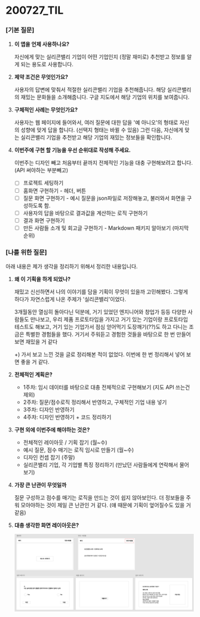 200727_TIL
===

### [기본 질문]

1. **이 앱을 언제 사용하나요?**

    자신에게 맞는 실리콘밸리 기업이 어떤 기업인지 (정말 재미로) 추천받고 정보를 알게 되는 용도로 사용합니다. 

2. **제약 조건은 무엇인가요?**
    
    사용자의 답변에 맞춰서 적절한 실리콘밸리 기업을 추천해줍니다.
    해당 실리콘밸리의 재밌는 문화들을 소개해줍니다.
    구글 지도에서 해당 기업의 위치를 보여줍니다.

3. **구체적인 사례는 무엇인가요?**
    
    사용자는 웹 페이지에 들어와서, 여러 질문에 대한 답을 '예 아니오'의 형태로 자신의 성향에 맞게 답을 합니다. (선택지 형태는 바뀔 수 있음) 그런 다음, 자신에게 맞는 실리콘밸리 기업을 추천받고 해당 기업의 재밌는 정보들을 확인합니다.

4. **이번주에 구현 할 기능을 우선 순위대로 작성해 주세요.**

    이번주는 디자인 빼고 처음부터 끝까지 전체적인 기능을 대충 구현해보려고 합니다. (API 써야하는 부분빼고)

    - [ ] 프로젝트 세팅하기
    - [ ] 홈화면 구현하기 - 헤더, 버튼
    - [ ] 질문 화면 구현하기 - 예시 질문을 json파일로 저장해놓고, 불러와서 화면을 구성하도록 함.
    - [ ] 사용자의 답을 바탕으로 결과값을 계산하는 로직 구현하기 
    - [ ] 결과 화면 구현하기 
    - [ ] 만든 사람들 소개 및 회고글 구현하기 - Markdown 패키지 알아보기 (마지막 순위)

### [나를 위한 질문]

아래 내용은 제가 생각을 정리하기 위해서 정리한 내용입니다. 

1. **왜 이 기획을 하게 되었나?**
    
    재밌고 신선하면서 나의 이야기를 담을 기획이 무엇이 있을까 고민해봤다. 그렇게 하다가 자연스럽게 나온 주제가 '실리콘밸리'이었다. 
    
    3개월동안 열심히 돌아다닌 덕분에, 거기 있었던 엔지니어와 창업가 등등 다양한 사람들도 만나보고, 우리 제품 프로토타입을 가지고 거기 있는 기업이랑 프로토타입 테스트도 해보고, 거기 있는 기업가서 점심 얻어먹기 도장깨기(??)도 하고 다니는 조금은 특별한 경험들을 했다. 거기서 주워듣고 경험한 것들을 바탕으로 한 번 만들어보면 재밌을 거 같다

    +) 가서 보고 느낀 것을 글로 정리해본 적이 없었다. 이번에 한 번 정리해서 넣어 보면 좋을 거 같다.

2. **전체적인 계획은?**

    * 1주차: 임시 데이터를 바탕으로 대충 전체적으로 구현해보기 (지도 API 쓰는건 제외)
    * 2주차: 질문/점수로직 정리해서 반영하고, 구체적인 기업 내용 넣기 
    * 3주차: 디자인 반영하기
    * 4주차: 디자인 반영하기 + 코드 정리하기

3. **구현 외에 이번주에 해야하는 것은?**

    * 전체적인 레이아웃 / 기획 잡기 (월~수)
    * 예시 질문, 점수 매기는 로직 임시로 만들기 (월~수)
    * 디자인 컨셉 잡기 (주말)
    * 실리콘밸리 기업, 각 기업별 특징 정리하기 (만났던 사람들에게 연락해서 물어보기)

4. **가장 큰 난관이 무엇일까**
    
    질문 구성하고 점수를 매기는 로직을 만드는 것이 쉽지 않아보인다. 더 정보들을 주워 모아야하는 것이 제일 큰 난관인 거 같다. (얘 때문에 기획이 엎어질수도 있을 거 같음)

5. **대충 생각한 화면 레이아웃은?**
    
    <img src = "../images/layout.png" width="900px">

